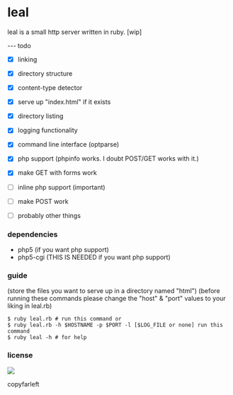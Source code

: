 # leal

leal is a small http server written in ruby. [wip]

--- todo
  * [x] linking
  * [x] directory structure
  * [x] content-type detector
  * [x] serve up "index.html" if it exists
  * [x] directory listing
  * [x] logging functionality
  * [x] command line interface (optparse)
  * [x] php support (phpinfo works. I doubt POST/GET works with it.)
  * [x] make GET with forms work
  * [ ] inline php support (important)
  * [ ] make POST work
  * [ ] probably other things


### dependencies

* php5 (if you want php support)
* php5-cgi (THIS IS NEEDED if you want php support)

### guide
(store the files you want to serve up in a directory named "html")
(before running these commands please change the "host" & "port" values to your liking in leal.rb)
```
$ ruby leal.rb # run this command or
$ ruby leal.rb -h $HOSTNAME -p $PORT -l [$LOG_FILE or none] run this command
$ ruby leal -h # for help
```
### license
![](http://i.imgur.com/HdsLqoL.png)

copyfarleft
